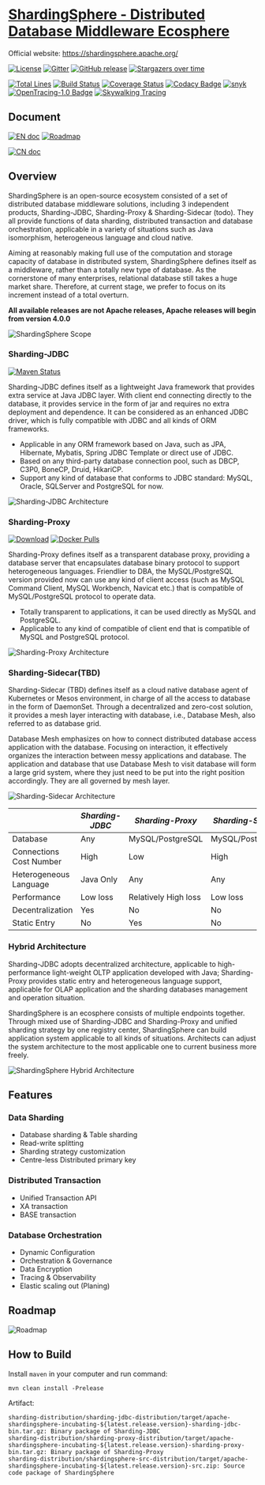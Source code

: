 # [ShardingSphere - Distributed Database Middleware Ecosphere](https://shardingsphere.apache.org/)

Official website: https://shardingsphere.apache.org/

[![License](https://img.shields.io/badge/license-Apache%202-4EB1BA.svg)](https://www.apache.org/licenses/LICENSE-2.0.html)
[![Gitter](https://badges.gitter.im/shardingsphere/shardingsphere.svg)](https://gitter.im/shardingsphere/Lobby)
[![GitHub release](https://img.shields.io/github/release/sharding-sphere/sharding-sphere.svg)](https://github.com/sharding-sphere/sharding-sphere/releases)
[![Stargazers over time](https://starchart.cc/apache/incubator-shardingsphere.svg)](https://starchart.cc/apache/incubator-shardingsphere)

[![Total Lines](https://tokei.rs/b1/github/sharding-sphere/sharding-sphere?category=lines)](https://github.com/sharding-sphere/sharding-sphere)
[![Build Status](https://travis-ci.org/apache/incubator-shardingsphere.svg?branch=dev)](https://travis-ci.org/apache/incubator-shardingsphere)
[![Coverage Status](https://coveralls.io/repos/github/apache/incubator-shardingsphere/badge.svg?branch=dev)](https://coveralls.io/github/apache/incubator-shardingsphere?branch=dev)
[![Codacy Badge](https://api.codacy.com/project/badge/Grade/278600ed40ad48e988ab485b439abbcd)](https://www.codacy.com/app/terrymanu/sharding-sphere?utm_source=github.com&amp;utm_medium=referral&amp;utm_content=sharding-sphere/sharding-sphere&amp;utm_campaign=Badge_Grade)
[![snyk](https://snyk.io/test/github/sharding-sphere/sharding-sphere/badge.svg?targetFile=pom.xml)](https://snyk.io/test/github/sharding-sphere/sharding-sphere?targetFile=pom.xml)
[![OpenTracing-1.0 Badge](https://img.shields.io/badge/OpenTracing--1.0-enabled-blue.svg)](http://opentracing.io)
[![Skywalking Tracing](https://img.shields.io/badge/Skywalking%20Tracing-enable-brightgreen.svg)](https://github.com/apache/skywalking)

## Document

[![EN doc](https://img.shields.io/badge/document-English-blue.svg)](https://shardingsphere.apache.org/document/current/en/overview/)
[![Roadmap](https://img.shields.io/badge/roadmap-English-blue.svg)](ROADMAP.md)

[![CN doc](https://img.shields.io/badge/文档-中文版-blue.svg)](https://shardingsphere.apache.org/document/current/cn/overview/)

## Overview

ShardingSphere is an open-source ecosystem consisted of a set of distributed database middleware solutions, including 3 independent products, Sharding-JDBC, Sharding-Proxy & Sharding-Sidecar (todo). 
They all provide functions of data sharding, distributed transaction and database orchestration, applicable in a variety of situations such as Java isomorphism, heterogeneous language and cloud native. 

Aiming at reasonably making full use of the computation and storage capacity of database in distributed system, ShardingSphere defines itself as a middleware, rather than a totally new type of database. 
As the cornerstone of many enterprises, relational database still takes a huge market share. 
Therefore, at current stage, we prefer to focus on its increment instead of a total overturn.

__All available releases are not Apache releases, Apache releases will begin from version 4.0.0__

![ShardingSphere Scope](http://shardingsphere.jd.com/document/current/img/shardingsphere-scope_en.png)

### Sharding-JDBC

[![Maven Status](https://maven-badges.herokuapp.com/maven-central/org.apache.shardingsphere/sharding-jdbc/badge.svg)](https://mvnrepository.com/artifact/org.apache.shardingsphere/sharding-jdbc/4.0.0-RC1)

Sharding-JDBC defines itself as a lightweight Java framework that provides extra service at Java JDBC layer. 
With client end connecting directly to the database, it provides service in the form of jar and requires no extra deployment and dependence. 
It can be considered as an enhanced JDBC driver, which is fully compatible with JDBC and all kinds of ORM frameworks.

* Applicable in any ORM framework based on Java, such as JPA, Hibernate, Mybatis, Spring JDBC Template or direct use of JDBC.
* Based on any third-party database connection pool, such as DBCP, C3P0, BoneCP, Druid, HikariCP.
* Support any kind of database that conforms to JDBC standard: MySQL, Oracle, SQLServer and PostgreSQL for now.

![Sharding-JDBC Architecture](http://shardingsphere.jd.com/document/current/img/sharding-jdbc-brief.png)

### Sharding-Proxy

[![Download](https://img.shields.io/badge/release-download-orange.svg)](https://github.com/sharding-sphere/sharding-sphere-doc/raw/master/dist/sharding-proxy-3.0.0.tar.gz)
[![Docker Pulls](https://img.shields.io/docker/pulls/shardingsphere/sharding-proxy.svg)](https://store.docker.com/community/images/shardingsphere/sharding-proxy)

Sharding-Proxy defines itself as a transparent database proxy, providing a database server that encapsulates database binary protocol to support heterogeneous languages. 
Friendlier to DBA, the MySQL/PostgreSQL version provided now can use any kind of client access (such as MySQL Command Client, MySQL Workbench, Navicat etc.) that is compatible of MySQL/PostgreSQL protocol to operate data.

* Totally transparent to applications, it can be used directly as MySQL and PostgreSQL.
* Applicable to any kind of compatible of client end that is compatible of MySQL and PostgreSQL protocol.

![Sharding-Proxy Architecture](http://shardingsphere.jd.com/document/current/img/sharding-proxy-brief_v2.png)

### Sharding-Sidecar(TBD)

Sharding-Sidecar (TBD) defines itself as a cloud native database agent of Kubernetes or Mesos environment, in charge of all the access to database in the form of DaemonSet. 
Through a decentralized and zero-cost solution, it provides a mesh layer interacting with database, i.e., Database Mesh, also referred to as database grid.

Database Mesh emphasizes on how to connect distributed database access application with the database. 
Focusing on interaction, it effectively organizes the interaction between messy applications and database. 
The application and database that use Database Mesh to visit database will form a large grid system, where they just need to be put into the right position accordingly. 
They are all governed by mesh layer.

![Sharding-Sidecar Architecture](http://shardingsphere.jd.com/document/current/img/sharding-sidecar-brief_v2.png)

|                         | *Sharding-JDBC* | *Sharding-Proxy*     | *Sharding-Sidecar* |
| ----------------------- | --------------- | -------------------- | ------------------ |
| Database                | Any             | MySQL/PostgreSQL     | MySQL/PostgreSQL   |
| Connections Cost Number | High            | Low                  | High               |
| Heterogeneous Language  | Java Only       | Any                  | Any                |
| Performance             | Low loss        | Relatively High loss | Low loss           |
| Decentralization        | Yes             | No                   | No                 |
| Static Entry            | No              | Yes                  | No                 |

### Hybrid Architecture

Sharding-JDBC adopts decentralized architecture, applicable to high-performance light-weight OLTP application developed with Java; 
Sharding-Proxy provides static entry and heterogeneous language support, applicable for OLAP application and the sharding databases management and operation situation.

ShardingSphere is an ecosphere consists of multiple endpoints together.
Through mixed use of Sharding-JDBC and Sharding-Proxy and unified sharding strategy by one registry center, ShardingSphere can build application system applicable to all kinds of situations. 
Architects can adjust the system architecture to the most applicable one to current business more freely.

![ShardingSphere Hybrid Architecture](http://shardingsphere.jd.com/document/current/img/shardingsphere-hybrid.png)

## Features

### Data Sharding

* Database sharding & Table sharding
* Read-write splitting
* Sharding strategy customization
* Centre-less Distributed primary key

### Distributed Transaction

* Unified Transaction API
* XA transaction
* BASE transaction

### Database Orchestration

* Dynamic Configuration
* Orchestration & Governance
* Data Encryption
* Tracing & Observability
* Elastic scaling out (Planing)

## Roadmap

![Roadmap](http://shardingsphere.jd.com/document/current/img/shardingsphere-roadmap_en.png)

## How to Build

Install `maven` in your computer and run command:

```shell
mvn clean install -Prelease
``` 

Artifact:

```
sharding-distribution/sharding-jdbc-distribution/target/apache-shardingsphere-incubating-${latest.release.version}-sharding-jdbc-bin.tar.gz: Binary package of Sharding-JDBC
sharding-distribution/sharding-proxy-distribution/target/apache-shardingsphere-incubating-${latest.release.version}-sharding-proxy-bin.tar.gz: Binary package of Sharding-Proxy
sharding-distribution/shardingsphere-src-distribution/target/apache-shardingsphere-incubating-${latest.release.version}-src.zip: Source code package of ShardingSphere
```
